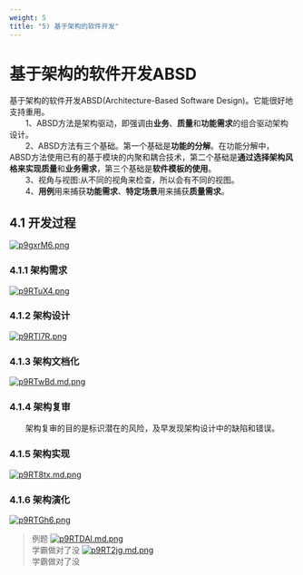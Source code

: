 ```yaml
---
weight: 5
title: "5) 基于架构的软件开发"
---
```


# 基于架构的软件开发ABSD
基于架构的软件开发ABSD(Architecture-Based Software Design)。它能很好地支持重用。\
&emsp;&emsp;1、ABSD方法是架构驱动，即强调由**业务**、**质量**和**功能需求**的组合驱动架构设计。\
&emsp;&emsp;2、ABSD方法有三个基础。第一个基础是**功能的分解**。在功能分解中，ABSD方法使用已有的基于模块的内聚和耦合技术，第二个基础是**通过选择架构风格来实现质量**和**业务需求**，第三个基础是**软件模板的使用**。\
&emsp;&emsp;3、视角与视图:从不同的视角来检查，所以会有不同的视图。\
&emsp;&emsp;4、**用例**用来捕获**功能需求**、**特定场景**用来捕获**质量需求**。
## 4.1 开发过程

[![p9gxrM6.png](https://s1.ax1x.com/2023/05/15/p9gxrM6.png)](https://imgse.com/i/p9gxrM6)
### 4.1.1 架构需求
[![p9RTuX4.png](https://s1.ax1x.com/2023/05/17/p9RTuX4.png)](https://imgse.com/i/p9RTuX4)
### 4.1.2 架构设计
[![p9RTl7R.png](https://s1.ax1x.com/2023/05/17/p9RTl7R.png)](https://imgse.com/i/p9RTl7R)
### 4.1.3 架构文档化
[![p9RTwBd.md.png](https://s1.ax1x.com/2023/05/17/p9RTwBd.md.png)](https://imgse.com/i/p9RTwBd)
### 4.1.4 架构复审
&emsp;&emsp;架构复审的目的是标识潜在的风险，及早发现架构设计中的缺陷和错误。
### 4.1.5 架构实现
[![p9RT8tx.md.png](https://s1.ax1x.com/2023/05/17/p9RT8tx.md.png)](https://imgse.com/i/p9RT8tx)
### 4.1.6 架构演化
[![p9RTGh6.png](https://s1.ax1x.com/2023/05/17/p9RTGh6.png)](https://imgse.com/i/p9RTGh6)
>例题
[![p9RTDAI.md.png](https://s1.ax1x.com/2023/05/17/p9RTDAI.md.png)](https://imgse.com/i/p9RTDAI)\
学霸做对了没
[![p9RT2jg.md.png](https://s1.ax1x.com/2023/05/17/p9RT2jg.md.png)](https://imgse.com/i/p9RT2jg)\
学霸做对了没








